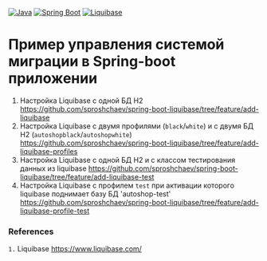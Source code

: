 [![Java](https://img.shields.io/badge/Java-E43222??style=for-the-badge&logo=openjdk&logoColor=FFFFFF)](https://www.java.com/)
[![Spring Boot](https://img.shields.io/badge/Spring_Boot-FFFFFF??style=for-the-badge&logo=Spring)](https://spring.io/projects/spring-boot/)
[![Liquibase](https://img.shields.io/badge/Liquibase-FFFFFF??style=for-the-badge&logo=Liquibase&logoColor=3861F6)](https://www.liquibase.com/)

# Пример управления системой миграции в Spring-boot приложении

1. Настройка Liquibase с одной БД H2 https://github.com/sproshchaev/spring-boot-liquibase/tree/feature/add-liquibase
2. Настройка Liquibase с двумя профилями (`black`/`white`) и с двумя БД H2 (`autoshopblack`/`autoshopwhite`) https://github.com/sproshchaev/spring-boot-liquibase/tree/feature/add-liquibase-profiles
3. Настройка Liquibase с одной БД H2 и с классом тестирования данных из liquibase https://github.com/sproshchaev/spring-boot-liquibase/tree/feature/add-liquibase-test
4. Настройка Liquibase с профилем `test` при активации которого liquibase поднимает базу БД 'autoshop-test' https://github.com/sproshchaev/spring-boot-liquibase/tree/feature/add-liquibase-profile-test

### References
`1.` Liquibase https://www.liquibase.com/